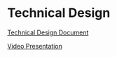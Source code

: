 # Technical Design
[Technical Design Document](TechnicalDesign.md)

[Video Presentation](https://github.com/Chewwi7/Intro-to-Software-Engineering-Project/blob/4f4a9fab0a535234693dfc66da4b2ef2b933053b/TechnicalDesign/TechDesignPresentation.mp4)
